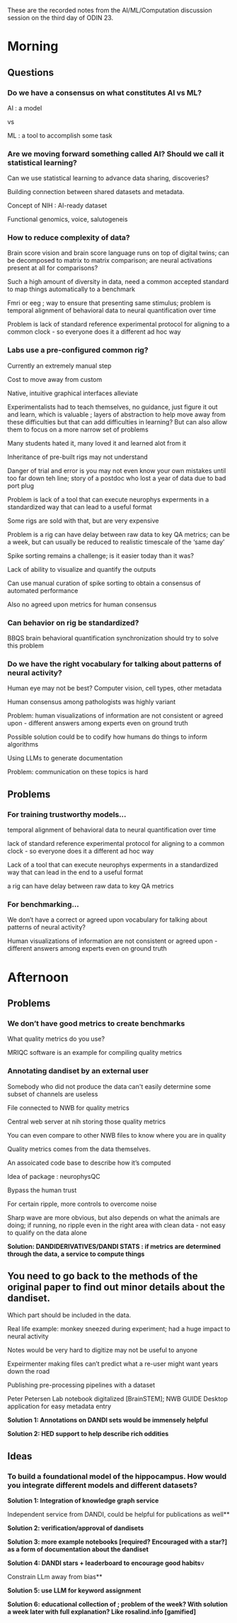 These are the recorded notes from the AI/ML/Computation discussion session on the third day of ODIN 23.

# Morning

## Questions

### Do we have a consensus on what constitutes AI vs ML?

AI : a model

vs

ML : a tool to accomplish some task



### Are we moving forward something called AI? Should we call it statistical learning?

Can we use statistical learning to advance data sharing, discoveries?

Building connection between shared datasets and metadata.

Concept of NIH : AI-ready dataset

Functional genomics, voice, salutogeneis



### How to reduce complexity of data?

Brain score vision and brain score language runs on top of digital twins; can be decomposed to matrix to matrix comparison; are neural activations present at all for comparisons?

Such a high amount of diversity in data, need a common accepted standard to map things automatically to a benchmark

Fmri or eeg ; way to ensure that presenting same stimulus;  problem is temporal alignment of behavioral data to neural quantification over time

Problem is lack of standard reference experimental protocol for aligning to a common clock - so everyone does it a different ad hoc way



### Labs use a pre-configured common rig? 

Currently an extremely manual step

Cost to move away from custom 

Native, intuitive graphical interfaces alleviate 

Experimentalists had to teach themselves, no guidance, just figure it out and learn, which is valuable ; layers of abstraction to help move away from these difficulties but that can add difficulties in learning? But can also allow them to focus on a more narrow set of problems

Many students hated it, many loved it and learned alot from it

Inheritance of pre-built rigs may not understand 

Danger of trial and error is you may not even know your own mistakes until too far down teh line; story of a postdoc who lost a year of data due to bad port plug

Problem is lack of a tool that can execute neurophys experments in a standardized way that can lead to a useful format

Some rigs are sold with that, but are very expensive

Problem is a rig can have delay between raw data to key QA metrics; can be a week, but can usually be reduced to realistic timescale of the ‘same day’

Spike sorting remains a challenge; is it easier today than it was?

Lack of ability to visualize and quantify the outputs

Can use manual curation of spike sorting to obtain a consensus of automated performance

Also no agreed upon metrics for human consensus



### Can behavior on rig be standardized?

BBQS brain behavioral quantification synchronization should try to solve this problem



### Do we have the right vocabulary for talking about patterns of neural activity?

Human eye may not be best? Computer vision, cell types, other metadata

Human consensus among pathologists was highly variant

Problem: human visualizations of information are not consistent or agreed upon - different answers among experts even on ground truth

Possible solution could be to codify how humans do things to inform algorithms

Using LLMs to generate documentation 

Problem: communication on these topics is hard



## Problems

### For training trustworthy models…

temporal alignment of behavioral data to neural quantification over time

lack of standard reference experimental protocol for aligning to a common clock - so everyone does it a different ad hoc way

Lack of a tool that can execute neurophys experments in a standardized way that can lead in the end to a useful format

a rig can have delay between raw data to key QA metrics



### For benchmarking…

We don’t have a correct or agreed upon vocabulary for talking about patterns of neural activity?

Human visualizations of information are not consistent or agreed upon - different answers among experts even on ground truth





# Afternoon

## Problems

### We don’t have good metrics to create benchmarks

What quality metrics do you use?

MRIQC software is an example for compiling quality metrics



### Annotating dandiset by an external user

Somebody who did not produce the data can't easily determine some subset of channels are useless 

File connected to NWB for quality metrics

Central web server at nih storing those quality metrics

You can even compare to other NWB files to know where you are in quality

Quality metrics comes from the data themselves.

An assoicated code base to describe how it’s computed

Idea of package : neurophysQC

Bypass the human trust

For certain ripple, more controls to overcome noise

Sharp wave are more obvious, but also depends on what the animals are doing; if running, no ripple even in the right area with clean data - not easy to qualify on the data alone

**Solution: DANDIDERIVATIVES/DANDI STATS : if metrics are determined through the data, a service to compute things**



## You need to go back to the methods of the original paper to find out minor details about the dandiset.

Which part should be included in the data.

Real life example: monkey sneezed during experiment; had a huge impact to neural activity

Notes would be very hard to digitize may not be useful to anyone

Expeirmenter making files can’t predict what a re-user might want years down the road

Publishing pre-processing pipelines with a dataset

Peter Petersen Lab notebook digitalized [BrainSTEM]; NWB GUIDE Desktop application for easy metadata entry

**Solution 1: Annotations on DANDI sets would be immensely helpful**

**Solution 2: HED support to help describe rich oddities**


## Ideas

### To build a foundational model of the hippocampus. How would you integrate different models and different datasets?

**Solution 1: Integration of knowledge graph service**

Independent service from DANDI, could be helpful for publications as well**

**Solution 2: verification/approval of dandisets**

**Solution 3: more example notebooks [required? Encouraged with a star?] as a form of documentation about the dandiset**

**Solution 4: DANDI stars + leaderboard to encourage good habits**v

Constrain LLm away from bias**

**Solution 5: use LLM for keyword assignment**

**Solution 6: educational collection of ; problem of the week? With solution a week later with full explanation? Like rosalind.info [gamified]**
